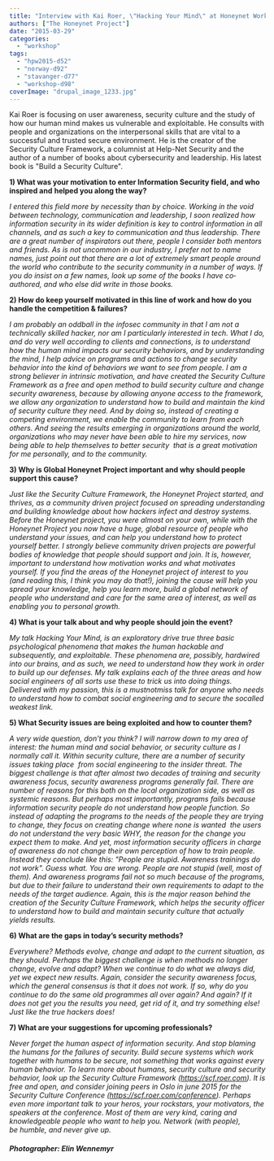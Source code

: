 ```yaml
---
title: "Interview with Kai Roer, \"Hacking Your Mind\" at Honeynet Workshop 2015"
authors: ["The Honeynet Project"]
date: "2015-03-29"
categories: 
  - "workshop"
tags: 
  - "hpw2015-d52"
  - "norway-d92"
  - "stavanger-d77"
  - "workshop-d98"
coverImage: "drupal_image_1233.jpg"
---
```


Kai Roer is focusing on user awareness, security culture and the study of how our human mind makes us vulnerable and exploitable. He consults with people and organizations on the interpersonal skills that are vital to a successful and trusted secure environment. He is the creator of the Security Culture Framework, a columnist at Help-Net Security and the author of a number of books about cybersecurity and leadership. His latest book is "Build a Security Culture".

**1) What was your motivation to enter Information Security field, and who inspired and** **helped you along the way?** 

_I entered this field more by necessity than by choice. Working in the void between technology,_ _communication and leadership, I soon realized how information security in its wider definition_ _is key to control information in all channels, and as such a key to communication and thus_ _leadership. There are a great number of inspirators out there, people I consider both mentors_ _and friends. As is not uncommon in our industry, I prefer not to name names, just point out_ _that there are a lot of extremely smart people around the world who contribute to the security_ _community in a number of ways. If you do insist on a few names, look up some of the books I_ _have co­authored, and who else did write in those books._ 

**2) How do keep yourself motivated in this line of work and how do you handle the competition & failures?** 

_I am probably an odd­ball in the infosec community in that I am not a technically skilled_ _hacker, nor am I particularly interested in tech. What I do, and do very well according to_ _clients and connections, is to understand how the human mind impacts our security_ _behaviors, and by understanding the mind, I help advice on programs and actions to change_ _security behavior into the kind of behaviors we want to see from people. I am a strong believer_ _in intrinsic motivation, and have created the Security Culture Framework as a free and open_ _method to build security culture and change security awareness, because by allowing anyone_ _access to the framework, we allow any organization to understand how to build and maintain_ _the kind of security culture they need. And by doing so, instead of creating a competing_ _environment, we enable the community to learn from each others. And seeing the results_ _emerging in organizations around the world, organizations who may never have been able to_ _hire my services, now being able to help themselves to better security ­ that is a great_ _motivation for me personally, and to the community._

**3) Why is Global Honeynet Project important and why should people support this cause?** 

_Just like the Security Culture Framework, the Honeynet Project started, and thrives, as a_ _community driven project focused on spreading understanding and building knowledge about_ _how hackers infect and destroy systems. Before the Honeynet project, you were almost on_ _your own, while with the Honeynet Project you now have a huge, global resource of people_ _who understand your issues, and can help you understand how to protect yourself better. I_ _strongly believe community driven projects are powerful bodies of knowledge that people_ _should support and join. It is, however, important to understand how motivation works ­and_ _what motivates yourself. If you find the areas of the Honeynet project of interest to you (and_ _reading this, I think you may do that!), joining the cause will help you spread your knowledge,_ _help you learn more, build a global network of people who understand and care for the same_ _area of interest, as well as enabling you to personal growth._

**4) What is your talk about and why people should join the event?** 

_My talk Hacking Your Mind, is an exploratory drive true three basic psychological phenomena_ _that makes the human hackable and subsequently, and exploitable. These phenomena are,_ _possibly, hard­wired into our brains, and as such, we need to understand how they work in_ _order to build up our defenses. My talk explains each of the three areas and how social_ _engineers of all sorts use these to trick us into doing things. Delivered with my passion, this is_ _a must­not­miss talk for anyone who needs to understand how to combat social engineering_ _and to secure the so­called weakest link._

**5) What Security issues are being exploited and how to counter them?** 

_A very wide question, don’t you think? I will narrow down to my area of interest: the human_ _mind and social behavior, or security culture as I normally call it. Within security culture, there_ _are a number of security issues taking place ­ from social engineering to the insider threat._ _The biggest challenge is that after almost two decades of training and security awareness_ _focus, security awareness programs generally fail. There are number of reasons for this ­both_ _on the local organization side, as well as systemic reasons. But perhaps most importantly,_ _programs fails because information security people do not understand how people function._ _So instead of adapting the programs to the needs of the people they are trying to change,_ _they focus on creating change where none is wanted ­ the users do not understand the very_ _basic WHY, the reason for the change you expect them to make. And yet, most information_ _security officers in charge of awareness do not change their own perception of how to train_ _people. Instead they conclude like this: "People are stupid. Awareness trainings do not work"._ _Guess what. You are wrong. People are not stupid (well, most of them). And awareness_ _programs fail not so much because of the programs, but due to their failure to understand_ _their own requirements to adapt to the needs of the target audience. Again, this is the major_ _reason behind the creation of the Security Culture Framework, which helps the security officer_ _to understand how to build and maintain security culture that actually yields results._

**6) What are the gaps in today’s security methods?** 

_Everywhere? Methods evolve, change and adapt to the current situation, as they should._ _Perhaps the biggest challenge is when methods no longer change, evolve and adapt? When_ _we continue to do what we always did, yet we expect new results. Again, consider the security_ _awareness focus, which the general consensus is that it does not work. If so, why do you_ _continue to do the same old programmes all over again? And again? If it does not get you the_ _results you need, get rid of it, and try something else! Just like the true hackers does!_

**7) What are your suggestions for upcoming professionals?** 

_Never forget the human aspect of information security. And stop blaming the humans for the failures of security. Build secure systems which work together with humans to be secure, not something that works against every human behavior. To learn more about humans, security culture and security behavior, look up the Security Culture Framework (​https://scf.roer.com​). ­It is free and open, and consider joining peers in Oslo in june 2015 for the Security Culture Conference (https://scf.roer.com/conference​). Perhaps even more important ­talk to your heros, your rock­stars, your motivators, the speakers at the conference. Most of them are very kind, caring and knowledgeable people who want to help you. Network (with people), be humble, and never give up._

##### Photographer: Elin Wennemyr
